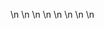

















































\n
\n
\n
\n
\n
\n
\n
\n




















































































































































































































































































































